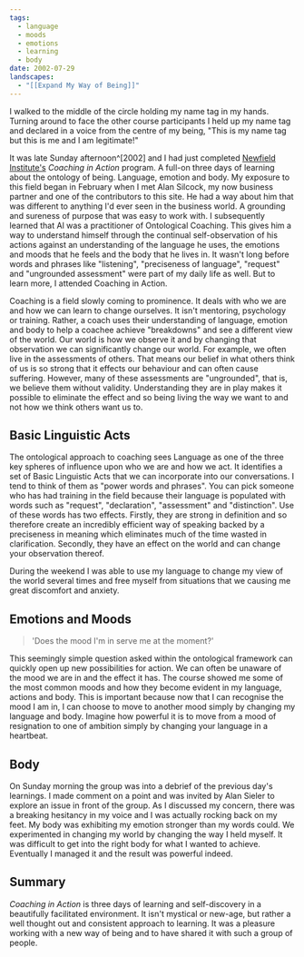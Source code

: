 ```yaml
---
tags:
  - language
  - moods
  - emotions
  - learning
  - body
date: 2002-07-29
landscapes:
  - "[[Expand My Way of Being]]"
---
```

I walked to the middle of the circle holding my name tag in my hands. Turning around to face the other course participants I held up my name tag and declared in a voice from the centre of my being, "This is my name tag but this is me and I am legitimate!"

It was late Sunday afternoon^[2002] and I had just completed [Newfield Institute's](https://www.ontologicalcoaching.com.au) *Coaching in Action* program. A full-on three days of learning about the ontology of being. Language, emotion and body. My exposure to this field began in February when I met Alan Silcock, my now business partner and one of the contributors to this site. He had a way about him that was different to anything I'd ever seen in the business world. A grounding and sureness of purpose that was easy to work with. I subsequently learned that Al was a practitioner of Ontological Coaching. This gives him a way to understand himself through the continual self-observation of his actions against an understanding of the language he uses, the emotions and moods that he feels and the body that he lives in. It wasn't long before words and phrases like "listening", "preciseness of language", "request" and "ungrounded assessment" were part of my daily life as well. But to learn more, I attended Coaching in Action.

Coaching is a field slowly coming to prominence. It deals with who we are and how we can learn to change ourselves. It isn't mentoring, psychology or training. Rather, a coach uses their understanding of language, emotion and body to help a coachee achieve "breakdowns" and see a different view of the world. Our world is how we observe it and by changing that observation we can significantly change our world. For example, we often live in the assessments of others. That means our belief in what others think of us is so strong that it effects our behaviour and can often cause suffering. However, many of these assessments are "ungrounded", that is, we believe them without validity. Understanding they are in play makes it possible to eliminate the effect and so being living the way we want to and not how we think others want us to.

## Basic Linguistic Acts

The ontological approach to coaching sees Language as one of the three key spheres of influence upon who we are and how we act. It identifies a set of Basic Linguistic Acts that we can incorporate into our conversations. I tend to think of them as "power words and phrases". You can pick someone who has had training in the field because their language is populated with words such as "request", "declaration", "assessment" and "distinction". Use of these words has two effects. Firstly, they are strong in definition and so therefore create an incredibly efficient way of speaking backed by a preciseness in meaning which eliminates much of the time wasted in clarification. Secondly, they have an effect on the world and can change your observation thereof.

During the weekend I was able to use my language to change my view of the world several times and free myself from situations that we causing me great discomfort and anxiety.

## Emotions and Moods
> 'Does the mood I'm in serve me at the moment?'

This seemingly simple question asked within the ontological framework can quickly open up new possibilities for action. We can often be unaware of the mood we are in and the effect it has. The course showed me some of the most common moods and how they become evident in my language, actions and body. This is important because now that I can recognise the mood I am in, I can choose to move to another mood simply by changing my language and body. Imagine how powerful it is to move from a mood of resignation to one of ambition simply by changing your language in a heartbeat.

## Body
On Sunday morning the group was into a debrief of the previous day's learnings. I made comment on a point and was invited by Alan Sieler to explore an issue in front of the group. As I discussed my concern, there was a breaking hesitancy in my voice and I was actually rocking back on my feet. My body was exhibiting my emotion stronger than my words could. We experimented in changing my world by changing the way I held myself. It was difficult to get into the right body for what I wanted to achieve. Eventually I managed it and the result was powerful indeed.

## Summary
*Coaching in Action* is three days of learning and self-discovery in a beautifully facilitated environment. It isn't mystical or new-age, but rather a well thought out and consistent approach to learning. It was a pleasure working with a new way of being and to have shared it with such a group of people.
